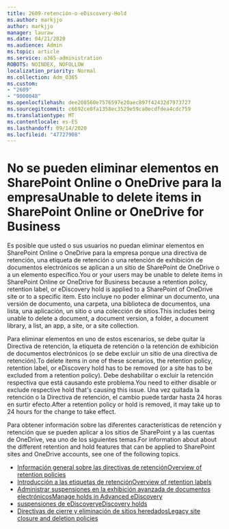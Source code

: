 ```yaml
---
title: 2609-retención-o-eDiscovery-Hold
ms.author: markjjo
author: markjjo
manager: lauraw
ms.date: 04/21/2020
ms.audience: Admin
ms.topic: article
ms.service: o365-administration
ROBOTS: NOINDEX, NOFOLLOW
localization_priority: Normal
ms.collection: Adm_O365
ms.custom:
- "2609"
- "9000048"
ms.openlocfilehash: dee208560e7576597e20aec897f42432d7973727
ms.sourcegitcommit: c6692ce0fa1358ec3529e59ca0ecdfdea4cdc759
ms.translationtype: MT
ms.contentlocale: es-ES
ms.lasthandoff: 09/14/2020
ms.locfileid: "47727908"
---
```

# <a name="unable-to-delete-items-in-sharepoint-online-or-onedrive-for-business"></a><span data-ttu-id="035a2-102">No se pueden eliminar elementos en SharePoint Online o OneDrive para la empresa</span><span class="sxs-lookup"><span data-stu-id="035a2-102">Unable to delete items in SharePoint Online or OneDrive for Business</span></span>

<span data-ttu-id="035a2-103">Es posible que usted o sus usuarios no puedan eliminar elementos en SharePoint Online o OneDrive para la empresa porque una directiva de retención, una etiqueta de retención o una retención de exhibición de documentos electrónicos se aplican a un sitio de SharePoint de OneDrive o a un elemento específico.</span><span class="sxs-lookup"><span data-stu-id="035a2-103">You or your users may be unable to delete items in SharePoint Online or OneDrive for Business because a retention policy, retention label, or eDiscovery hold is applied to a SharePoint of OneDrive site or to a specific item.</span></span> <span data-ttu-id="035a2-104">Esto incluye no poder eliminar un documento, una versión de documento, una carpeta, una biblioteca de documentos, una lista, una aplicación, un sitio o una colección de sitios.</span><span class="sxs-lookup"><span data-stu-id="035a2-104">This includes being unable to delete a document, a document version, a folder, a document library, a list, an app, a site, or a site collection.</span></span> 

<span data-ttu-id="035a2-105">Para eliminar elementos en uno de estos escenarios, se debe quitar la Directiva de retención, la etiqueta de retención o la retención de exhibición de documentos electrónicos (o se debe excluir un sitio de una directiva de retención).</span><span class="sxs-lookup"><span data-stu-id="035a2-105">To delete items in one of these scenarios, the retention policy, retention label, or eDiscovery hold has to be removed (or a site has to be excluded from a retention policy).</span></span> <span data-ttu-id="035a2-106">Debe deshabilitar o excluir la retención respectiva que está causando este problema.</span><span class="sxs-lookup"><span data-stu-id="035a2-106">You need to either disable or exclude respective hold that's causing this issue.</span></span> <span data-ttu-id="035a2-107">Una vez quitada la retención o la Directiva de retención, el cambio puede tardar hasta 24 horas en surtir efecto.</span><span class="sxs-lookup"><span data-stu-id="035a2-107">After a retention policy or hold is removed, it may take up to 24 hours for the change to take effect.</span></span> 

<span data-ttu-id="035a2-108">Para obtener información sobre las diferentes características de retención y retención que se pueden aplicar a los sitios de SharePoint y a las cuentas de OneDrive, vea uno de los siguientes temas.</span><span class="sxs-lookup"><span data-stu-id="035a2-108">For information about about the different retention and hold features that can be applied to SharePoint sites and OneDrive accounts, see one of the following topics.</span></span>

- [<span data-ttu-id="035a2-109">Información general sobre las directivas de retención</span><span class="sxs-lookup"><span data-stu-id="035a2-109">Overview of retention policies</span></span>](https://docs.microsoft.com/microsoft-365/compliance/retention-policies)
- [<span data-ttu-id="035a2-110">Introducción a las etiquetas de retención</span><span class="sxs-lookup"><span data-stu-id="035a2-110">Overview of retention labels</span></span>](https://docs.microsoft.com/microsoft-365/compliance/labels)
- [<span data-ttu-id="035a2-111">Administrar suspensiones en la exhibición avanzada de documentos electrónicos</span><span class="sxs-lookup"><span data-stu-id="035a2-111">Manage holds in Advanced eDiscovery</span></span>](https://docs.microsoft.com/microsoft-365/compliance/managing-holds)
- [<span data-ttu-id="035a2-112">suspensiones de eDiscovery</span><span class="sxs-lookup"><span data-stu-id="035a2-112">eDiscovery holds</span></span>](https://docs.microsoft.com/microsoft-365/compliance/ediscovery-cases#step-4-place-content-locations-on-hold)
- [<span data-ttu-id="035a2-113">Directivas de cierre y eliminación de sitios heredados</span><span class="sxs-lookup"><span data-stu-id="035a2-113">Legacy site closure and deletion policies</span></span>](https://support.office.com/article/Use-policies-for-site-closure-and-deletion-A8280D82-27FD-48C5-9ADF-8A5431208BA5)
